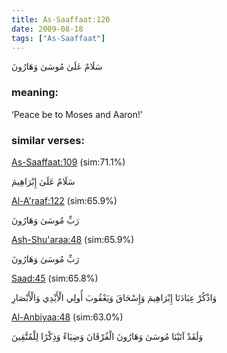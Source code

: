 ```yaml
---
title: As-Saaffaat:120
date: 2009-08-18
tags: ["As-Saaffaat"]
---
```

سَلَامٌ عَلَىٰ مُوسَىٰ وَهَارُونَ
### meaning: 
‘Peace be to Moses and Aaron!’
### similar verses: 

[As-Saaffaat:109](/37/109) (sim:71.1%)

سَلَامٌ عَلَىٰ إِبْرَاهِيمَ

[Al-A'raaf:122](/7/122) (sim:65.9%)

رَبِّ مُوسَىٰ وَهَارُونَ

[Ash-Shu'araa:48](/26/48) (sim:65.9%)

رَبِّ مُوسَىٰ وَهَارُونَ

[Saad:45](/38/45) (sim:65.8%)

وَاذْكُرْ عِبَادَنَا إِبْرَاهِيمَ وَإِسْحَاقَ وَيَعْقُوبَ أُولِي الْأَيْدِي وَالْأَبْصَارِ

[Al-Anbiyaa:48](/21/48) (sim:63.0%)

وَلَقَدْ آتَيْنَا مُوسَىٰ وَهَارُونَ الْفُرْقَانَ وَضِيَاءً وَذِكْرًا لِلْمُتَّقِينَ
